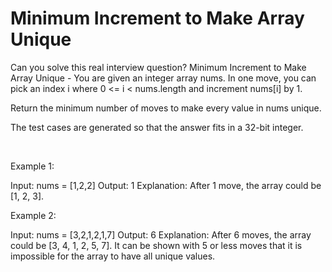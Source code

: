 # Minimum Increment to Make Array Unique

Can you solve this real interview question? Minimum Increment to Make Array Unique - You are given an integer array nums. In one move, you can pick an index i where 0 <= i < nums.length and increment nums[i] by 1.

Return the minimum number of moves to make every value in nums unique.

The test cases are generated so that the answer fits in a 32-bit integer.

 

Example 1:


Input: nums = [1,2,2]
Output: 1
Explanation: After 1 move, the array could be [1, 2, 3].


Example 2:


Input: nums = [3,2,1,2,1,7]
Output: 6
Explanation: After 6 moves, the array could be [3, 4, 1, 2, 5, 7].
It can be shown with 5 or less moves that it is impossible for the array to have all unique values.